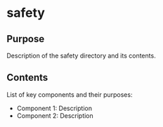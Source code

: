 # safety

## Purpose
Description of the safety directory and its contents.

## Contents
List of key components and their purposes:
- Component 1: Description
- Component 2: Description
